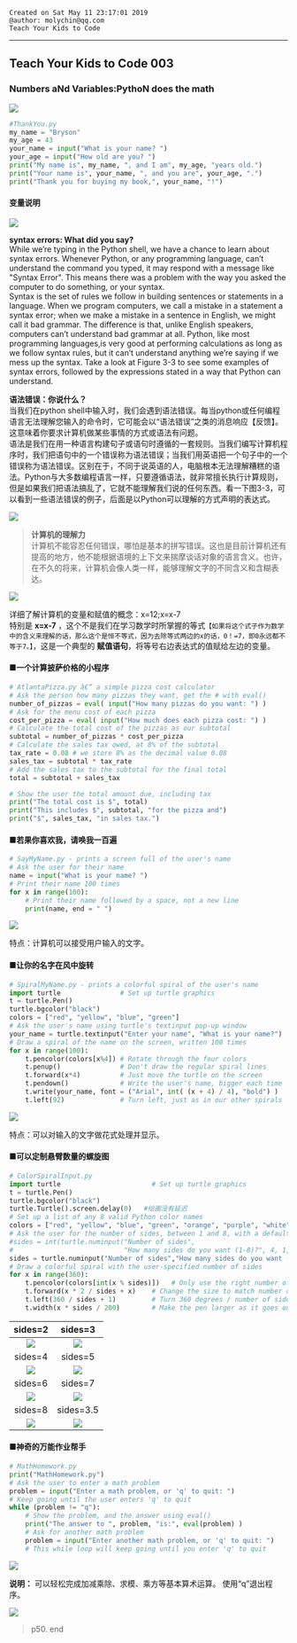 ```
Created on Sat May 11 23:17:01 2019  
@author: molychin@qq.com  
Teach Your Kids to Code  
```  

---
## **Teach Your Kids to Code 003**
### Numbers aNd Variables:PythoN does the math
![](res/2019-5-13-20-42-45.png)
```python
#ThankYou.py
my_name = "Bryson"
my_age = 43
your_name = input("What is your name? ")
your_age = input("How old are you? ")
print("My name is", my_name, ", and I am", my_age, "years old.")
print("Your name is", your_name, ", and you are", your_age, ".")
print("Thank you for buying my book,", your_name, "!")
```

#### 变量说明
![](res/2019-05-13-15-11-16.png)

**syntax errors: What did you say?**  
While we’re typing in the Python shell, we have a chance to learn about syntax errors. Whenever Python, or any programming language, can’t understand the command you typed, it may respond with a message like "Syntax Error". This means there was a problem with the way you asked the computer to do something, or your syntax.  
Syntax is the set of rules we follow in building sentences or statements in a language. When we program computers, we call a mistake in a statement a syntax error; when we make a mistake  in a sentence in English, we might call it bad grammar. The difference is that, unlike English speakers, computers can’t understand  bad grammar at all. Python, like most programming languages,is very good at performing calculations as long as we follow syntax rules, but it can’t understand anything we’re saying if we mess up  the syntax. Take a look at Figure 3-3 to see some examples of syntax errors, followed by the expressions stated in a way that Python  can understand.

**语法错误：你说什么？**  
当我们在python shell中输入时，我们会遇到语法错误。每当python或任何编程语言无法理解您输入的命令时，它可能会以“语法错误”之类的消息响应【反馈】。这意味着你要求计算机做某些事情的方式或语法有问题。  
语法是我们在用一种语言构建句子或语句时遵循的一套规则。当我们编写计算机程序时，我们把语句中的一个错误称为语法错误；当我们用英语把一个句子中的一个错误称为语法错误。区别在于，不同于说英语的人，电脑根本无法理解糟糕的语法。Python与大多数编程语言一样，只要遵循语法，就非常擅长执行计算规则，但是如果我们把语法搞乱了，它就不能理解我们说的任何东西。看一下图3-3，可以看到一些语法错误的例子，后面是以Python可以理解的方式声明的表达式。

![](res/2019-05-13-15-22-07.png)

>**计算机的理解力**  
计算机不能容忍任何错误，哪怕是基本的拼写错误。这也是目前计算机还有提高的地方，他不能根据语境的上下文来揣摩谈话对象的语言含义。也许，在不久的将来，计算机会像人类一样，能够理解文字的不同含义和含糊表达。

![](res/2019-05-13-15-28-04.png)

详细了解计算机的变量和赋值的概念：x=12;x=x-7  
特别是 **x=x-7** ，这个不是我们在学习数学时所掌握的等式`【如果将这个式子作为数学中的含义来理解的话，那么这个是恒不等式，因为去除等式两边的x的话，0！=7，即0永远都不等于7。】`，这是一个典型的 **赋值语句**，将等号右边表达式的值赋给左边的变量。

#### ■一个计算披萨价格的小程序
```python
# AtlantaPizza.py â€“ a simple pizza cost calculator
# Ask the person how many pizzas they want, get the # with eval()
number_of_pizzas = eval( input("How many pizzas do you want: ") )
# Ask for the menu cost of each pizza
cost_per_pizza = eval( input("How much does each pizza cost: ") )
# Calculate the total cost of the pizzas as our subtotal
subtotal = number_of_pizzas * cost_per_pizza
# Calculate the sales tax owed, at 8% of the subtotal
tax_rate = 0.08 # we store 8% as the decimal value 0.08
sales_tax = subtotal * tax_rate
# Add the sales tax to the subtotal for the final total
total = subtotal + sales_tax

# Show the user the total amount due, including tax
print("The total cost is $", total)
print("This includes $", subtotal, "for the pizza and")
print("$", sales_tax, "in sales tax.")
```

#### ■若果你喜欢我，请唤我一百遍
```python
# SayMyName.py - prints a screen full of the user's name
# Ask the user for their name
name = input("What is your name? ")
# Print their name 100 times
for x in range(100):
    # Print their name followed by a space, not a new line
    print(name, end = " ")
```
![](res/2019-05-13-16-00-16.png)

特点：计算机可以接受用户输入的文字。

#### ■让你的名字在风中旋转
```python
# SpiralMyName.py - prints a colorful spiral of the user's name
import turtle               # Set up turtle graphics
t = turtle.Pen()  
turtle.bgcolor("black")
colors = ["red", "yellow", "blue", "green"]
# Ask the user's name using turtle's textinput pop-up window
your_name = turtle.textinput("Enter your name", "What is your name?")
# Draw a spiral of the name on the screen, written 100 times
for x in range(100):
    t.pencolor(colors[x%4]) # Rotate through the four colors
    t.penup()               # Don't draw the regular spiral lines
    t.forward(x*4)          # Just move the turtle on the screen
    t.pendown()             # Write the user's name, bigger each time
    t.write(your_name, font = ("Arial", int( (x + 4) / 4), "bold") )
    t.left(92)              # Turn left, just as in our other spirals
```
![](res/2019-5-13-18-59-49.png)

特点：可以对输入的文字做花式处理并显示。

#### ■可以定制悬臂数量的螺旋图
```python
# ColorSpiralInput.py
import turtle                       # Set up turtle graphics
t = turtle.Pen()
turtle.bgcolor("black")
turtle.Turtle().screen.delay(0)   #绘画没有延迟
# Set up a list of any 8 valid Python color names
colors = ["red", "yellow", "blue", "green", "orange", "purple", "white", "gray"]
# Ask the user for the number of sides, between 1 and 8, with a default of 4
#sides = int(turtle.numinput("Number of sides",
#                            "How many sides do you want (1-8)?", 4, 1, 8))
sides = turtle.numinput("Number of sides","How many sides do you want (1-8)?",4)
# Draw a colorful spiral with the user-specified number of sides
for x in range(360):
    t.pencolor(colors[int(x % sides)])   # Only use the right number of colors
    t.forward(x * 2 / sides + x)    # Change the size to match number of sides
    t.left(360 / sides + 1)         # Turn 360 degrees / number of sides, plus 1
    t.width(x * sides / 200)        # Make the pen larger as it goes outward
```

|sides=2|sides=3|
|:---:|:---:|
|![](res/2019-5-13-19-23-15-2.png)|![](res/2019-5-13-19-23-15-3.png)|
|sides=4|sides=5|
|![](res/2019-5-13-19-23-15-4.png)|![](res/2019-5-13-19-23-15-5.png)|
|sides=6|sides=7|
|![](res/2019-5-13-19-23-15-6.png)|![](res/2019-5-13-19-23-15-7.png)|
|sides=8|sides=3.5|
|![](res/2019-5-13-19-23-15-8.png)|![](res/2019-5-13-19-23-15-3.5.png)|

#### ■神奇的万能作业帮手
```python
# MathHomework.py
print("MathHomework.py")
# Ask the user to enter a math problem
problem = input("Enter a math problem, or 'q' to quit: ")
# Keep going until the user enters 'q' to quit
while (problem != "q"):
    # Show the problem, and the answer using eval()
    print("The answer to ", problem, "is:", eval(problem) )
    # Ask for another math problem
    problem = input("Enter another math problem, or 'q' to quit: ")
    # This while loop will keep going until you enter 'q' to quit
```
![](res/2019-5-13-20-38-16.png)  

**说明：** 可以轻松完成加减乘除、求模、乘方等基本算术运算。 使用“q”退出程序。

![](res/2019-5-13-20-40-16.png)



>p50. end
